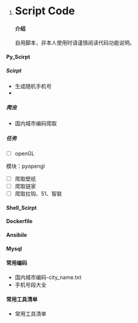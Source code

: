 1. #  Script Code

   #### 介绍

    自用脚本，非本人使用时请谨慎阅读代码功能说明。

#### Py_Scirpt

   ##### 			Scirpt

   - 生成随机手机号
   - 

   

   

   ##### 	爬虫

   - 国内城市编码爬取



   ##### 	任务

   - [ ] openGL

模块：pyopengl

   - [ ] 爬取壁纸
   - [ ] 爬取链家
   - [ ] 爬取拉钩、51、智联

#### Shell_Scirpt

#### Dockerfile

#### Ansibile

#### Mysql

   #### 常用编码

   - 国内城市编码-city_name.txt
   - 手机号段大全

#### 常用工具清单

- 常用工具清单